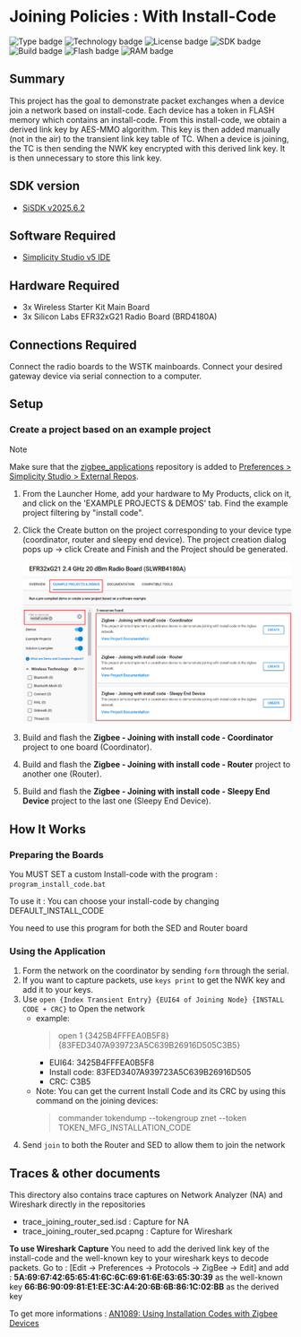 # Joining Policies : With Install-Code #
![Type badge](https://img.shields.io/badge/Type-Virtual%20Application-green)
![Technology badge](https://img.shields.io/badge/Technology-Zigbee-green)
![License badge](https://img.shields.io/badge/License-Zlib-green)
![SDK badge](https://img.shields.io/badge/SDK-v2025.6.2-green)
![Build badge](https://img.shields.io/badge/Build-passing-green)
![Flash badge](https://img.shields.io/badge/Flash-259.98%20KB-blue)
![RAM badge](https://img.shields.io/badge/RAM-17.55%20KB-blue)

## Summary ##

This project has the goal to demonstrate packet exchanges when a device join a network based on install-code.
Each device has a token in FLASH memory which contains an install-code. From this install-code, we obtain a derived link key by AES-MMO algorithm.
This key is then added manually (not in the air) to the transient link key table of TC.
When a device is joining, the TC is then sending the NWK key encrypted with this derived link key. It is then unnecessary to store this link key.

## SDK version ##

- [SiSDK v2025.6.2](https://github.com/SiliconLabs/simplicity_sdk/releases/tag/v2025.6.2)

## Software Required ##

- [Simplicity Studio v5 IDE](https://www.silabs.com/developers/simplicity-studio)

## Hardware Required ##

- 3x Wireless Starter Kit Main Board
- 3x Silicon Labs EFR32xG21 Radio Board (BRD4180A)

## Connections Required ##

Connect the radio boards to the WSTK mainboards. Connect your desired gateway device via serial connection to a computer.

## Setup ##

### Create a project based on an example project ###

> [!NOTE]
> Make sure that the [zigbee_applications](https://github.com/SiliconLabs/zigbee_applications) repository is added to [Preferences > Simplicity Studio > External Repos](https://docs.silabs.com/simplicity-studio-5-users-guide/latest/ss-5-users-guide-about-the-launcher/welcome-and-device-tabs).

1. From the Launcher Home, add your hardware to My Products, click on it, and click on the 'EXAMPLE PROJECTS & DEMOS' tab. Find the example project filtering by "install code".

2. Click the Create button on the project corresponding to your device type (coordinator, router and sleepy end device). The project creation dialog pops up -> click Create and Finish and the Project should be generated.

    ![create_project](image/create_project.png)

3. Build and flash the **Zigbee - Joining with install code - Coordinator** project to one board (Coordinator).

4. Build and flash the **Zigbee - Joining with install code - Router** project to another one (Router).

5. Build and flash the **Zigbee - Joining with install code - Sleepy End Device** project to the last one (Sleepy End Device).

## How It Works ##

### Preparing the Boards ###

You MUST SET a custom Install-code with the program : `program_install_code.bat`

To use it : You can choose your install-code by changing DEFAULT_INSTALL_CODE

You need to use this program for both the SED and Router board

### Using the Application ###

1. Form the network on the coordinator by sending `form` through the serial.
2. If you want to capture packets, use `keys print` to get the NWK key and add it to your keys.
3. Use `open {Index Transient Entry} {EUI64 of Joining Node} {INSTALL CODE + CRC}` to Open the network
    - example:
        > open 1 {3425B4FFFEA0B5F8} {83FED3407A939723A5C639B26916D505C3B5}
        - EUI64: 3425B4FFFEA0B5F8
        - Install code: 83FED3407A939723A5C639B26916D505
        - CRC: C3B5
    - Note: You can get the current Install Code and its CRC by using this command on the joining devices:
        > commander tokendump --tokengroup znet --token TOKEN_MFG_INSTALLATION_CODE
4. Send `join` to both the Router and SED to allow them to join the network

## Traces & other documents ##

This directory also contains trace captures on Network Analyzer (NA) and Wireshark directly in the repositories

- trace_joining_router_sed.isd : Capture for NA
- trace_joining_router_sed.pcapng : Capture for Wireshark

**To use Wireshark Capture**
You need to add the derived link key of the install-code and the well-known key to your wireshark keys to decode packets.
Go to : [Edit -> Preferences -> Protocols -> ZigBee -> Edit] and add :
**5A:69:67:42:65:65:41:6C:6C:69:61:6E:63:65:30:39** as the well-known key
**66:B6:90:09:81:E1:EE:3C:A4:20:6B:6B:86:1C:02:BB** as the derived key

To get more informations : [AN1089: Using Installation Codes with Zigbee Devices](https://www.silabs.com/documents/public/application-notes/an1089-using-installation-codes-with-zigbee-devices.pdf)
